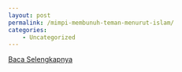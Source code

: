 ```yaml
---
layout: post
permalink: /mimpi-membunuh-teman-menurut-islam/
categories:
    - Uncategorized
---
```


[Baca Selengkapnya](/08)